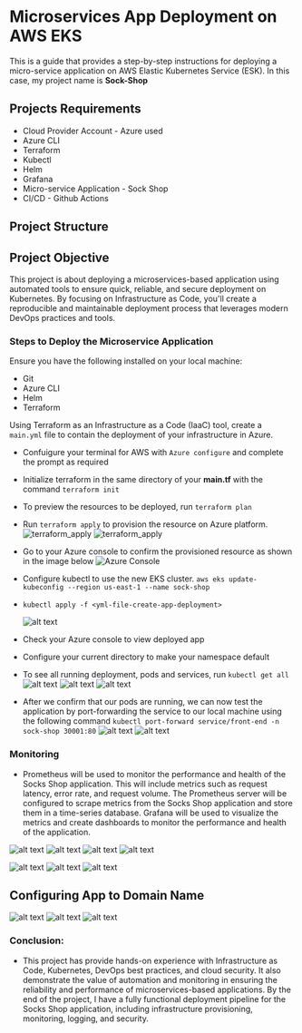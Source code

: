 # Microservices App Deployment on AWS EKS
This is a guide that provides a step-by-step instructions for deploying a micro-service application on AWS Elastic Kubernetes Service (ESK). In this case, my project name is **Sock-Shop**

## Projects Requirements
- Cloud Provider Account - Azure used
- Azure CLI
- Terraform
- Kubectl
- Helm
- Grafana
- Micro-service Application - Sock Shop
- CI/CD - Github Actions

## Project Structure
## Project Objective
This project is about deploying a microservices-based application using automated tools to ensure quick, reliable, and secure deployment on Kubernetes. By focusing on Infrastructure as Code, you'll create a reproducible and maintainable deployment process that leverages modern DevOps practices and tools.

### Steps to Deploy the Microservice Application
Ensure you have the following installed on your local machine:
- Git
- Azure CLI
- Helm
- Terraform


Using Terraform as an Infrastructure as a Code (IaaC) tool, create a `main.yml` file  to contain the deployment of your infrastructure in Azure. 

- Confuigure your terminal for AWS with `Azure configure`  and complete the prompt as required
- Initialize terraform in the same directory of your **main.tf**  with the command `terraform init`
- To preview the resources to be deployed, run `terraform plan`
- Run `terraform apply` to provision the resource on Azure platform.
![terraform_apply](images/apply1a.JPG)
![terraform_apply](images/apply1b.JPG)
- Go to your Azure console to confirm the provisioned resource as shown in the image below
![Azure Console](images/capture1a.JPG)

- Configure kubectl to use the new EKS cluster.
`aws eks update-kubeconfig --region us-east-1 --name sock-shop`
- `kubectl apply -f <yml-file-create-app-deployment>`
  
    ![alt text](images/capture1b.PNG)
- Check your Azure console to view deployed app


- Configure your current directory to make your namespace default 


- To see all running deployment, pods and services, run `kubectl get all`
  ![alt text](images/capture1a.jpg)
  ![alt text](images/capture1b.jpg)
    ![alt text](images/capture1c.jpg)
- After we confirm that our pods are running, we can now test the application by port-forwarding the service to our local machine using the following command `kubectl port-forward service/front-end -n sock-shop 30001:80`
 ![alt text](images/capture1d.jpg)
  ![alt text](images/capture1d.jpg)

### Monitoring
- Prometheus will be used to monitor the performance and health of the Socks Shop application. This will include metrics such as request latency, error rate, and request volume. The Prometheus server will be configured to scrape metrics from the Socks Shop application and store them in a time-series database. Grafana will be used to visualize the metrics and create dashboards to monitor the performance and health of the application.

![alt text](images/grap1.JPG)
![alt text](images/grap1a.JPG)
![alt text](images/grap1b.JPG)
![alt text](images/grap1c.JPG)

![alt text](images/plan1a.JPG)
![alt text](images/plan1b.JPG)
![alt text](images/plan1c.JPG)



## Configuring App to Domain Name
![alt text](images/deploy1.JPG)
![alt text](images/grap1c.JPG)
![alt text](images/prom1.JPG)


### Conclusion:
- This project has provide hands-on experience with Infrastructure as Code, Kubernetes, DevOps best practices, and cloud security. It also demonstrate the value of automation and monitoring in ensuring the reliability and performance of microservices-based applications. By the end of the project, I have a fully functional deployment pipeline for the Socks Shop application, including infrastructure provisioning, monitoring, logging, and security.


